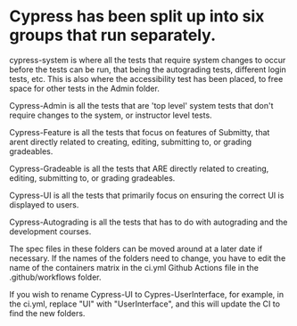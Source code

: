 # Cypress has been split up into six groups that run separately.

cypress-system is where all the tests that require system changes to occur before the tests can be run, that being the autograding tests, different login tests, etc.
This is also where the accessibility test has been placed, to free space for other tests in the Admin folder.

Cypress-Admin is all the tests that are 'top level' system tests that don't require changes to the system, or instructor level tests.

Cypress-Feature is all the tests that focus on features of Submitty, that arent directly related to creating, editing, submitting to, or grading gradeables. 

Cypress-Gradeable is all the tests that ARE directly related to creating, editing, submitting to, or grading gradeables. 

Cypress-UI is all the tests that primarily focus on ensuring the correct UI is displayed to users.

Cypress-Autograding is all the tests that has to do with autograding and the development courses.


The spec files in these folders can be moved around at a later date if necessary. If the names of the folders need to change, you have to edit the name of the containers matrix in the ci.yml Github Actions file in the .github/workflows folder. 

If you wish to rename Cypress-UI to Cypres-UserInterface, for example, in the ci.yml, replace "UI" with "UserInterface", and this will update the CI to find the new folders. 